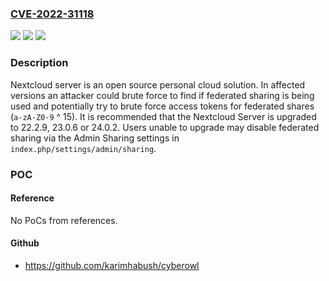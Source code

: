 ### [CVE-2022-31118](https://cve.mitre.org/cgi-bin/cvename.cgi?name=CVE-2022-31118)
![](https://img.shields.io/static/v1?label=Product&message=security-advisories&color=blue)
![](https://img.shields.io/static/v1?label=Version&message=n%2Fa&color=blue)
![](https://img.shields.io/static/v1?label=Vulnerability&message=CWE-770%3A%20Allocation%20of%20Resources%20Without%20Limits%20or%20Throttling&color=brighgreen)

### Description

Nextcloud server is an open source personal cloud solution. In affected versions an attacker could brute force to find if federated sharing is being used and potentially try to brute force access tokens for federated shares (`a-zA-Z0-9` ^ 15). It is recommended that the Nextcloud Server is upgraded to 22.2.9, 23.0.6 or 24.0.2. Users unable to upgrade may disable federated sharing via the Admin Sharing settings in `index.php/settings/admin/sharing`.

### POC

#### Reference
No PoCs from references.

#### Github
- https://github.com/karimhabush/cyberowl

